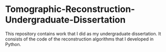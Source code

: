 # Tomographic-Reconstruction-Undergraduate-Dissertation
This repository contains work that I did as my undergraduate dissertation. It consists of the code of the reconstruction algorithms that I developed in Python.
